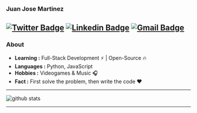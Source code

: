 ### Juan Jose Martinez 
[![Twitter Badge](https://img.shields.io/badge/-Isha_Gupta-1ca0f1?style=flat-square&logo=twitter&logoColor=white&link=https://twitter.com/_tinezdev)](https://twitter.com/Isha_1321)  [![Linkedin Badge](https://img.shields.io/badge/-Isha_Gupta-blue?style=flat-square&logo=Linkedin&logoColor=white&link=https://www.linkedin.com/in/ishagupta20//)](https://www.linkedin.com/in/uan-jose-martinez/) [![Gmail Badge](https://img.shields.io/badge/-ishagupta2103@gmail.com-c14438?style=flat-square&logo=Gmail&logoColor=white&link=mailto:josemargri3@gmail.com)](mailto:josemargri3@gmail.com)
---------------------------------------------------------------------------------------------------------------------------------------------------------------------------------
### About

-  **Learning :** Full-Stack Development :zap: | Open-Source :fire:	
-  **Languages :** Python, JavaScript
-  **Hobbies :** Videogames & Music :headphones:
-  **Fact :** First solve the problem, then write the code :heart: 

---------------------------------------------------------------------------------------------------------------------------------------------------------------------------------

![github stats](https://github-readme-stats.vercel.app/api?username=jmartinezgr&show_icons=true)

---------------------------------------------------------------------------------------------------------------------------------------------------------------------------------
